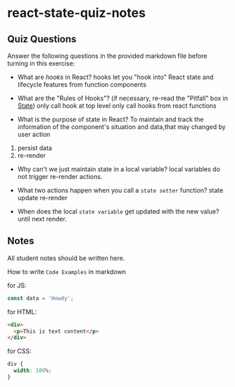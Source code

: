 # react-state-quiz-notes

## Quiz Questions

Answer the following questions in the provided markdown file before turning in this exercise:

- What are _hooks_ in React?
  hooks let you "hook into" React state and lifecycle features from function components

- What are the "Rules of Hooks"? (if necessary, re-read the "Pitfall" box in [State](https://react.dev/learn/state-a-components-memory))
  only call hook at top level
  only call hooks from react functions

- What is the purpose of state in React?
  To maintain and track the information of the component's situation and data,that may changed by user action

1. persist data
2. re-render

- Why can't we just maintain state in a local variable?
  local variables do not trigger re-render actions.

- What two actions happen when you call a `state setter` function?
  state update
  re-render

- When does the local `state variable` get updated with the new value?
  until next render.

## Notes

All student notes should be written here.

How to write `Code Examples` in markdown

for JS:

```javascript
const data = 'Howdy';
```

for HTML:

```html
<div>
  <p>This is text content</p>
</div>
```

for CSS:

```css
div {
  width: 100%;
}
```
